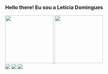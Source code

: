 ### Hello there! Eu sou a Letícia Domingues 

<a href="https://github.com/domni16">
<div>
  <img height="155em" src="https://github-readme-stats.vercel.app/api?username=domni16&show_icons=true&theme=aura_dark&count_private=true&include_all_commits=true"> 
  <img height="155em" src="https://github-readme-stats.vercel.app/api/top-langs/?username=domni16&layout=compact&langs_count=16&theme=aura_dark"> 
</div>

<div>
  <a href = "mailto:leticiadomingues.ca@gmail.com"><img src="https://img.shields.io/badge/-Gmail-%23333?style=for-the-badge&logo=gmail&logoColor=white" target="_blank"></a>
  <a href="www.linkedin.com/in/letícia-domingues-127706248" target="_blank"><img src="https://img.shields.io/badge/-LinkedIn-%230077B5?style=for-the-badge&logo=linkedin&logoColor=white" target="_blank"></a> 
  <a href="https://linktr.ee/domni16" target="_blank"><img src="https://img.shields.io/badge/linktree-39E09B?style=for-the-badge&logo=linktree&logoColor=white" target="_blank"></a> 
</div>

